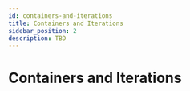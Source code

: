```yaml
---
id: containers-and-iterations
title: Containers and Iterations
sidebar_position: 2
description: TBD
---
```


# Containers and Iterations

